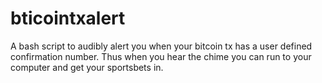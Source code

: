# bticointxalert
A bash script to audibly alert you when your bitcoin tx has a user defined confirmation number. Thus when you hear the chime you can run to your computer and get your sportsbets in.
